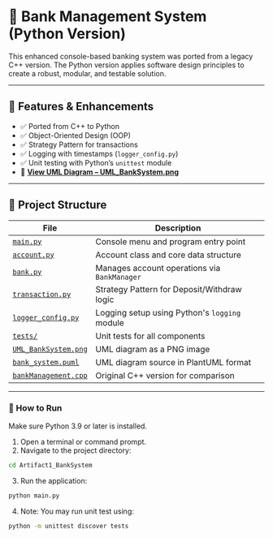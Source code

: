 # 🏦 Bank Management System (Python Version)

This enhanced console-based banking system was ported from a legacy C++ version. The Python version applies software design principles to create a robust, modular, and testable solution.

---

## 🔧 Features & Enhancements

- ✅ Ported from C++ to Python
- ✅ Object-Oriented Design (OOP)
- ✅ Strategy Pattern for transactions
- ✅ Logging with timestamps (`logger_config.py`)
- ✅ Unit testing with Python’s `unittest` module
- 📸 **[View UML Diagram – UML_BankSystem.png](https://1drv.ms/i/c/c7d4b73524dc22bd/ESyulRAVMglHuN1czhHy1D0BxyHNbVTyrbY4onP0ZL-BQw?e=WQHjqu)**

---

## 📂 Project Structure

| File | Description |
|------|-------------|
| [`main.py`](./main.py) | Console menu and program entry point |
| [`account.py`](./account.py) | Account class and core data structure |
| [`bank.py`](./bank.py) | Manages account operations via `BankManager` |
| [`transaction.py`](./transaction.py) | Strategy Pattern for Deposit/Withdraw logic |
| [`logger_config.py`](./logger_config.py) | Logging setup using Python's `logging` module |
| [`tests/`](./tests/) | Unit tests for all components |
| [`UML_BankSystem.png`](./UML_BankSystem.png) | UML diagram as a PNG image |
| [`bank_system.puml`](./bank_system.puml) | UML diagram source in PlantUML format |
| [`bankManagement.cpp`](./bankManagement.cpp) | Original C++ version for comparison |

---

### 🚀 How to Run

Make sure Python 3.9 or later is installed.

1. Open a terminal or command prompt.
2. Navigate to the project directory:

```bash
cd Artifact1_BankSystem
```
3. Run the application:
```bash
python main.py
```
4. Note: You may run unit test using:
```bash
python -m unittest discover tests
```

